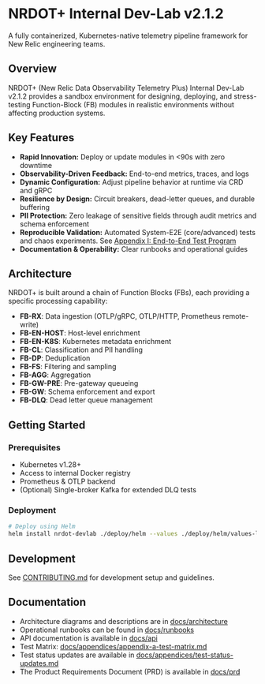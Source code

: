 # NRDOT+ Internal Dev-Lab v2.1.2

A fully containerized, Kubernetes-native telemetry pipeline framework for New Relic engineering teams.

## Overview

NRDOT+ (New Relic Data Observability Telemetry Plus) Internal Dev-Lab v2.1.2 provides a sandbox environment for designing, deploying, and stress-testing Function-Block (FB) modules in realistic environments without affecting production systems.

## Key Features

- **Rapid Innovation:** Deploy or update modules in <90s with zero downtime
- **Observability-Driven Feedback:** End-to-end metrics, traces, and logs
- **Dynamic Configuration:** Adjust pipeline behavior at runtime via CRD and gRPC
- **Resilience by Design:** Circuit breakers, dead-letter queues, and durable buffering
- **PII Protection:** Zero leakage of sensitive fields through audit metrics and schema enforcement
- **Reproducible Validation:** Automated System-E2E (core/advanced) tests and chaos experiments. See [Appendix I: End-to-End Test Program](./docs/appendices/appendix-i-e2e-program.md)
- **Documentation & Operability:** Clear runbooks and operational guides
## Architecture

NRDOT+ is built around a chain of Function Blocks (FBs), each providing a specific processing capability:

- **FB-RX**: Data ingestion (OTLP/gRPC, OTLP/HTTP, Prometheus remote-write)
- **FB-EN-HOST**: Host-level enrichment
- **FB-EN-K8S**: Kubernetes metadata enrichment
- **FB-CL**: Classification and PII handling
- **FB-DP**: Deduplication
- **FB-FS**: Filtering and sampling
- **FB-AGG**: Aggregation
- **FB-GW-PRE**: Pre-gateway queueing
- **FB-GW**: Schema enforcement and export
- **FB-DLQ**: Dead letter queue management

## Getting Started

### Prerequisites

- Kubernetes v1.28+
- Access to internal Docker registry
- Prometheus & OTLP backend
- (Optional) Single-broker Kafka for extended DLQ tests

### Deployment

```bash
# Deploy using Helm
helm install nrdot-devlab ./deploy/helm --values ./deploy/helm/values-lab.yaml
```

## Development

See [CONTRIBUTING.md](./CONTRIBUTING.md) for development setup and guidelines.

## Documentation

- Architecture diagrams and descriptions are in [docs/architecture](./docs/architecture)
- Operational runbooks can be found in [docs/runbooks](./docs/runbooks)
- API documentation is available in [docs/api](./docs/api)
- Test Matrix: [docs/appendices/appendix-a-test-matrix.md](./docs/appendices/appendix-a-test-matrix.md)
- Test status updates are available in [docs/appendices/test-status-updates.md](./docs/appendices/test-status-updates.md)
- The Product Requirements Document (PRD) is available in [docs/prd](./docs/prd)
